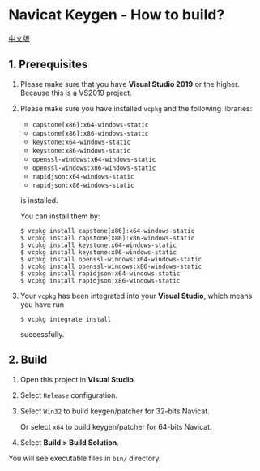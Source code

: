 # Navicat Keygen - How to build?

[中文版](how-to-build.zh-CN.md)

## 1. Prerequisites

1. Please make sure that you have __Visual Studio 2019__ or the higher. Because this is a VS2019 project.

2. Please make sure you have installed `vcpkg` and the following libraries:

   * `capstone[x86]:x64-windows-static`
   * `capstone[x86]:x86-windows-static`
   * `keystone:x64-windows-static`
   * `keystone:x86-windows-static`
   * `openssl-windows:x64-windows-static`
   * `openssl-windows:x86-windows-static`
   * `rapidjson:x64-windows-static`
   * `rapidjson:x86-windows-static`

   is installed.

   You can install them by:

   ```console
   $ vcpkg install capstone[x86]:x64-windows-static
   $ vcpkg install capstone[x86]:x86-windows-static
   $ vcpkg install keystone:x64-windows-static
   $ vcpkg install keystone:x86-windows-static
   $ vcpkg install openssl-windows:x64-windows-static
   $ vcpkg install openssl-windows:x86-windows-static
   $ vcpkg install rapidjson:x64-windows-static
   $ vcpkg install rapidjson:x86-windows-static
   ```

3. Your `vcpkg` has been integrated into your __Visual Studio__, which means you have run 

   ```console
   $ vcpkg integrate install
   ```

   successfully.

## 2. Build

1. Open this project in __Visual Studio__.

2. Select `Release` configuration. 

3. Select `Win32` to build keygen/patcher for 32-bits Navicat.

   Or select `x64` to build keygen/patcher for 64-bits Navicat.

4. Select __Build > Build Solution__.

You will see executable files in `bin/` directory. 


